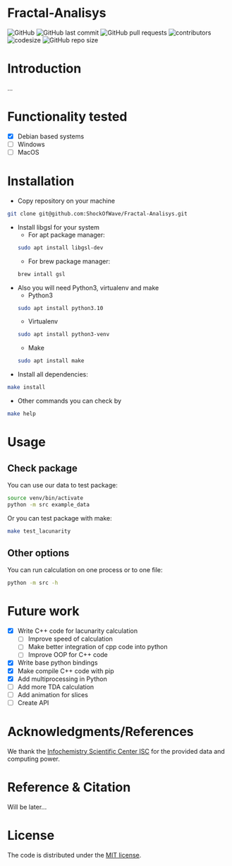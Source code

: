 # Fractal-Analisys

![GitHub](https://img.shields.io/github/license/ShockOfWave/Fractal-Analisys)
![GitHub last commit](https://img.shields.io/github/last-commit/ShockOfWave/Fractal-Analisys)
![GitHub pull requests](https://img.shields.io/github/issues-pr/ShockOfWave/Fractal-Analisys)
![contributors](https://img.shields.io/github/contributors/ShockOfWave/Fractal-Analisys) 
![codesize](https://img.shields.io/github/languages/code-size/ShockOfWave/Fractal-Analisys)
![GitHub repo size](https://img.shields.io/github/repo-size/ShockOfWave/Fractal-Analisys)

# Introduction

...

# Functionality tested

- [x] Debian based systems
- [ ] Windows
- [ ] MacOS

# Installation

* Copy repository on your machine
```bash
git clone git@github.com:ShockOfWave/Fractal-Analisys.git
```
* Install libgsl for your system
    * For apt package manager:
    ```bash
    sudo apt install libgsl-dev
    ```
    * For brew package manager:
    ```bash 
    brew intall gsl
    ```
* Also you will need Python3, virtualenv and make
    * Python3
    ```bash
    sudo apt install python3.10
    ```
    * Virtualenv
    ```bash
    sudo apt install python3-venv
    ```
    * Make
    ```bash
    sudo apt install make
    ```
* Install all dependencies:
```bash
make install
```
* Other commands you can check by
```bash
make help
```


# Usage

## Check package
You can use our data to test package:
```bash
source venv/bin/activate
python -m src example_data
```

Or you can test package with make:
```bash
make test_lacunarity
```

## Other options

You can run calculation on one process or to one file:
```bash
python -m src -h
```

# Future work
- [x] Write C++ code for lacunarity calculation
  - [ ] Improve speed of calculation
  - [ ] Make better integration of cpp code into python
  - [ ] Improve OOP for C++ code
- [x] Write base python bindings
- [x] Make compile C++ code with pip
- [x] Add multiprocessing in Python
- [ ] Add more TDA calculation
- [ ] Add animation for slices
- [ ] Create API

# Acknowledgments/References
We thank the [Infochemistry Scientific Center ISC](https://infochemistry.ru) for the provided data and computing power.

# Reference & Citation

Will be later...

# License
The code is distributed under the [MIT license](https://opensource.org/license/mit/).